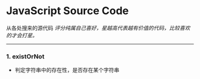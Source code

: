 # JavaScript Source Code

从各处搜来的源代码
*评分纯属自己喜好，星越高代表越有价值的代码，比较喜欢的才会打星。*

---

### 1. existOrNot 
* 判定字符串中的存在性，是否存在某个字符串